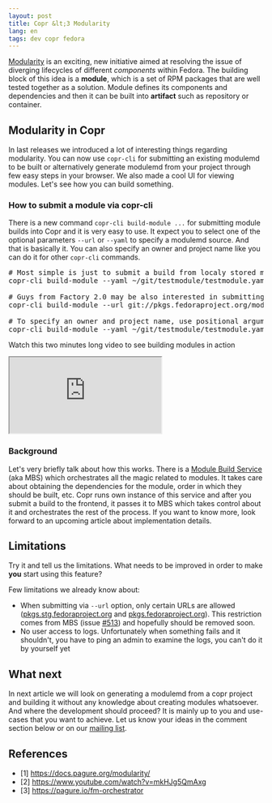 ```yaml
---
layout: post
title: Copr &lt;3 Modularity
lang: en
tags: dev copr fedora
---
```



[Modularity](https://docs.pagure.org/modularity/) is an exciting, new initiative aimed at resolving the issue of diverging lifecycles of different *components* within Fedora. The building block of this idea is a **module**, which is a set of RPM packages that are well tested together as a solution. Module defines its components and dependencies and then it can be built into **artifact** such as repository or container.

## Modularity in Copr

In last releases we introduced a lot of interesting things regarding modularity. You can now use `copr-cli` for submitting an existing modulemd to be built or alternatively generate modulemd from your project through few easy steps in your browser. We also made a cool UI for viewing modules. Let's see how you can build something.


### How to submit a module via copr-cli

There is a new command `copr-cli build-module ...` for submitting module builds into Copr and it is very easy to use. It expect you to select one of the optional parameters `--url` or `--yaml` to specify a modulemd source. And that is basically it. You can also specify an owner and project name like you can do it for other `copr-cli` commands.

<pre class="prettyprint">
# Most simple is just to submit a build from localy stored modulemd yaml file
copr-cli build-module --yaml ~/git/testmodule/testmodule.yaml

# Guys from Factory 2.0 may be also interested in submitting yaml files stored in some SCM
copr-cli build-module --url git://pkgs.fedoraproject.org/modules/testmodule.git?#9082569

# To specify an owner and project name, use positional argument as usual
copr-cli build-module --yaml ~/git/testmodule/testmodule.yaml @copr/testmodule
</pre>


Watch this two minutes long video to see building modules in action

<div class="embed-responsive embed-responsive-16by9">
    <iframe class="embed-responsive-item" src="https://www.youtube.com/embed/mkHJg5QmAxg"></iframe>
</div>


### Background
Let's very briefly talk about how this works. There is a [Module Build Service](https://pagure.io/fm-orchestrator) (aka MBS) which orchestrates all the magic related to modules. It takes care about obtaining the dependencies for the module, order in which they should be built, etc. Copr runs own instance of this service and after you submit a build to the frontend, it passes it to MBS which takes control about it and orchestrates the rest of the process. If you want to know more, look forward to an upcoming article about implementation details.


## Limitations
Try it and tell us the limitations. What needs to be improved in order to make **you** start using this feature?

Few limitations we already know about:

- When submitting via `--url` option, only certain URLs are allowed ([pkgs.stg.fedoraproject.org](git://pkgs.stg.fedoraproject.org/modules/) and [pkgs.fedoraproject.org](git://pkgs.fedoraproject.org/modules/)). This restriction comes from MBS (issue [#513](https://pagure.io/fm-orchestrator/issue/513)) and hopefully should be removed soon.
- No user access to logs. Unfortunately when something fails and it shouldn't, you have to ping an admin to examine the logs, you can't do it by yourself yet


## What next
In next article we will look on generating a modulemd from a copr project and building it without any knowledge about creating modules whatsoever. And where the development should proceed? It is mainly up to you and use-cases that you want to achieve. Let us know your ideas in the comment section below or on our [mailing list](https://lists.fedorahosted.org/admin/lists/copr-devel.lists.fedorahosted.org/).


## References
- [1] <https://docs.pagure.org/modularity/>
- [2] <https://www.youtube.com/watch?v=mkHJg5QmAxg>
- [3] <https://pagure.io/fm-orchestrator>
